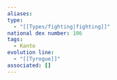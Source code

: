 ```yaml
---
aliases: 
type:
  - "[[Types/fighting|fighting]]"
national dex number: 106
tags:
  - Kanto
evolution line:
  - "[[Tyrogue]]"
associated: []
---
```

